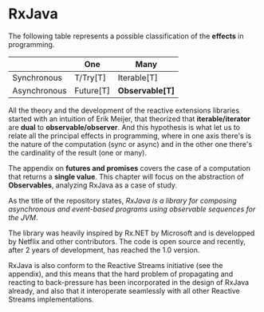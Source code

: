 # RxJava

The following table represents a possible classification of the **effects** in programming.

| | One | Many |
| -- | -- | -- |
| Synchronous | T/Try[T] | Iterable[T] |
| Asynchronous | Future[T] | **Observable[T]** |

All the theory and the development of the reactive extensions libraries started with an intuition of Erik Meijer, that theorized that **iterable/iterator** are **dual** to **observable/observer**.
And this hypothesis is what let us to relate all the principal effects in programming, where in one axis there's is the nature of the computation (sync or async) and in the other one there's the cardinality of the result (one or many).

The appendix on **futures and promises** covers the case of a computation that returns a **single value**. This chapter will focus on the abstraction of **Observables**, analyzing RxJava as a case of study.

As the title of the repository states, *RxJava is a library for composing asynchronous and event-based programs using observable sequences for the JVM*.

The library was heavily inspired by Rx.NET by Microsoft and is developped by Netflix and other contributors. The code is open source and recently, after 2 years of development, has reached the 1.0 version.

RxJava is also conform to the Reactive Streams initiative (see the appendix), and this means that the hard problem of propagating and reacting to back-pressure has been incorporated in the design of RxJava already, and also that it interoperate seamlessly with all other Reactive Streams implementations.
